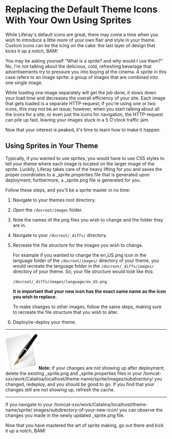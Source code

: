 # Replacing the Default Theme Icons With Your Own Using Sprites

While Liferay's default icons are great, there may come a time when you wish to
introduce a little more of your own flair and style in your theme. Custom icons
can be the icing on the cake: the last layer of design that kicks it up a notch, 
BAM!

You may be asking yourself "What is a sprite? and why would I use them?" No, I'm
not talking about the delicious, cold, refreshing beverage that advertisements 
try to pressure you into buying at the cinema. A sprite in this case refers to 
an image sprite: a group of images that are combined into one single image.

While loading one image separately will get the job done, it slows down your
load time and decreases the overall efficiency of your site. Each image that 
gets loaded is a separate HTTP-request; if you're using one or two icons, this 
may not be an issue; however, when you start talking about all the icons for a 
site, or even just the icons for navigation, the HTTP-request can pile up fast, 
leaving your images stuck in a 5 O'clock traffic jam.

Now that your interest is peaked, it's time to learn how to make it happen.

## Using Sprites in Your Theme

Typically, if you wanted to use sprites, you would have to use CSS styles to
tell your theme where each image is located on the larger image of the sprite.
Luckily, Liferay takes care of the heavy lifting for you and saves the proper
coordinates to a _sprite.properties file that is generated upon deployment;
furthermore, a _sprite.png file is generated for you.

Follow these steps, and you'll be a sprite master in no time:

1.  Navigate to your themes root directory.
2.  *Open* the `/docroot/images` folder.
3.  Note the names of the png files you wish to change and the folder they are in.
4.  Navigate to your `/docroot/_diffs/` directory.
5.  Recreate the file structure for the images you wish to change.

    For example if you wanted to change the en_US.png icon in the language 
    folder of the `/docroot/images/` directory of your theme, you would recreate 
    the language folder in the `/docroot/_diffs/images/` directory of your theme. 
    So, your file structure would look like this:

    `/docroot/_diffs/images/language/en_US.png`
    
    **It is important that your new icon has the exact same name as the icon you
    wish to replace.**

    To make changes to other images, follow the same steps, making sure to 
    recreate the file structure that you wish to alter.

6.  Deploy/re-deploy your theme.

---

 ![Note](../../images/tip-pen-paper.png) **Note:** if your changes are not 
 showing up after deployment, delete the existing _sprite.png and 
 _sprite.properties files in your 
 /tomcat-xxx/work/Catalina/localhost/theme-name/sprite/images/subdirectory/ you 
 changed, redeploy, and you should be good to go. If you find that your changes 
 still are not showing up, refresh the cache.

---

If you navigate to your /tomcat-xxx/work/Catalina/localhost/theme-name/sprite/
images/subdirectory-of-your-new-icon/ you can observe the changes you made in
the newly updated _sprite.png file.

Now that you have mastered the art of sprite making, go out there and kick it up
a notch, BAM!
